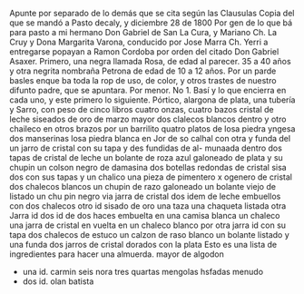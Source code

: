 Apunte por separado de lo demás que se cita según las
Clausulas
Copia del que se mandó a Pasto decaly, y diciembre 28 de 1800
Por gen de lo que bá para pasto a mi hermano Don Gabriel de San
La Cura, y Mariano Ch.
La Cruy y Dona Margarita Varona, conducido por Jose Marra Ch. Yerri a entregarse popayan a Ramon Cordoba por orden del citado Don Gabriel Asaxer. Primero, una negra llamada Rosa, de edad al parecer.
35 a 40 años y otra negrita nombraña Petrona de edad de 10 a 12 años. Por un parde basles enque ba toda la rop de uso, de color, y otros trastes de nuestro difunto padre, que se apuntara.
Por menor.
No 1. Basí y lo que encierra en cada uno, y este primero lo siguiente.
Pórtico, alargona de plata, una tubería y Sarro, con peso de cinco
libros cuatro onzas, cuatro bazos cristal de leche siseados de oro
de marzo mayor
dos clalecos blancos dentro
y otro chaileco
en otros brazos
por un barrilito
quatro
platos de losa piedra yngesa
dos manserinas losa piedra
blanca
en Jor de so calhal con otra y funda del
un jarro de cristal con su tapa y des fundidas de al- munaada dentro dos tapas de cristal de leche un bolante de roza azul galoneado de plata y su chupin un colson negro de damasina dos botellas redondas de cristal sisa
dos con sus tapas y un chalico una pieza de pimentero x
ogenero de cristal dos chalecos blancos un chupin de
razo galoneado un bolante viejo de listado un chu
pin negro
via jarra de cristal
dos idem de leche
embuellos con dos chalecos
otro id sisado de oro
una taza
una chaqueta listada
otra Jarra id
dos id de dos haces
embuelta en una camisa blanca
un chaleco
una jarra de cristal en vuelta en un chaleco blanco
por otra jarra id con su tapa
dos chalecos de estuco
un calzon de raso blanco
un bolante listado
y una funda
dos jarros de cristal dorados con la plata
Esto es una lista de ingredientes para hacer una almuerda.
mayor de algodon
- una id. carmin seis nora tres quartas
mengolas hsfadas menudo
- dos id. olan batista